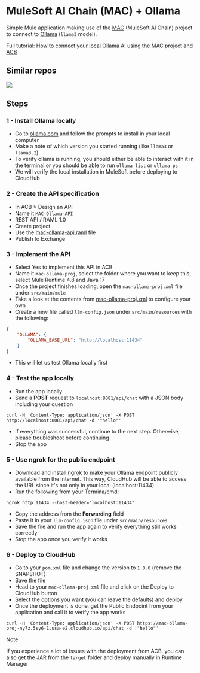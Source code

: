 # MuleSoft AI Chain (MAC) + Ollama

Simple Mule application making use of the [MAC](https://mac-project.ai/) (MuleSoft AI Chain) project to connect to [Ollama](https://ollama.com/) (`llama3` model).

Full tutorial: [How to connect your local Ollama AI using the MAC project and ACB](https://www.prostdev.com/post/mac-project-ollama-ai)

## Similar repos

[![](https://github-readme-stats.vercel.app/api/pin/?username=alexandramartinez&repo=ollama-llm-provider&theme=graywhite)](https://github.com/alexandramartinez/ollama-llm-provider)

## Steps

### 1 - Install Ollama locally

- Go to [ollama.com](https://ollama.com/) and follow the prompts to install in your local computer
- Make a note of which version you started running (like `llama3` or `llama3.2`)
- To verify ollama is running, you should either be able to interact with it in the terminal or you should be able to run `ollama list` or `ollama ps`
- We will verify the local installation in MuleSoft before deploying to CloudHub

### 2 - Create the API specification

- In ACB > Design an API
- Name it `MAC-Ollama-API`
- REST API / RAML 1.0
- Create project
- Use the [mac-ollama-api.raml](/specification/mac-ollama-api.raml) file
- Publish to Exchange

### 3 - Implement the API

- Select Yes to implement this API in ACB
- Name it `mac-ollama-proj`, select the folder where you want to keep this, select Mule Runtime 4.8 and Java 17
- Once the project finishes loading, open the `mac-ollama-proj.xml` file under `src/main/mule`
- Take a look at the contents from [mac-ollama-proj.xml](/mule-project/src/main/mule/mac-ollama-proj.xml) to configure your own
- Create a new file called `llm-config.json` under `src/main/resources` with the following:

```json
{
    "OLLAMA": {
        "OLLAMA_BASE_URL": "http://localhost:11434"
    }
}
```

- This will let us test Ollama locally first

### 4 - Test the app locally

- Run the app locally
- Send a **POST** request to `localhost:8081/api/chat` with a JSON body including your question

```shell
curl -H 'Content-Type: application/json' -X POST http://localhost:8081/api/chat -d '"hello"'
```

- If everything was successful, continue to the next step. Otherwise, please troubleshoot before continuing
- Stop the app

### 5 - Use ngrok for the public endpoint

- Download and install [ngrok](https://download.ngrok.com/mac-os) to make your Ollama endpoint publicly available from the internet. This way, CloudHub will be able to access the URL since it's not only in your local (localhost:11434)
- Run the following from your Termina/cmd:

```shell
ngrok http 11434 --host-header="localhost:11434"
```

- Copy the address from the **Forwarding** field
- Paste it in your `llm-config.json` file under `src/main/resources`
- Save the file and run the app again to verify everything still works correctly
- Stop the app once you verify it works

### 6 - Deploy to CloudHub

- Go to your `pom.xml` file and change the version to `1.0.0` (remove the SNAPSHOT)
- Save the file
- Head to your `mac-ollama-proj.xml` file and click on the Deploy to CloudHub button
- Select the options you want (you can leave the defaults) and deploy
- Once the deployment is done, get the Public Endpoint from your application and call it to verify the app works

```shell
curl -H 'Content-Type: application/json' -X POST https://mac-ollama-proj-ny7z.5sy6-1.usa-e2.cloudhub.io/api/chat -d '"hello"'
```

> [!NOTE]
> If you experience a lot of issues with the deployment from ACB, you can also get the JAR from the `target` folder and deploy manually in Runtime Manager

